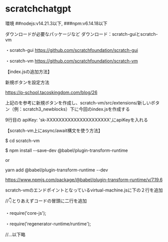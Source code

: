 # scratchchatgpt

環境
##nodejs:v14.21.3以下,
###npm:v6.14.18以下

ダウンロードが必要なパッケージなど
ダウンロード：scratch-guiとscratch-vm

・scratch-gui
https://github.com/scratchfoundation/scratch-gui

・scratch-vm
https://github.com/scratchfoundation/scratch-vm


【index.jsの追加方法】

新規ボタンを設定方法

https://p-school.tacoskingdom.com/blog/26

上記のを参考に新規ボタンを作成し、scratch-vm/src/extensions/新しいボタン（例：scratch3_newblocks）下に今回のindex.jsを作成する

9行目の  apiKey: 'sk-XXXXXXXXXXXXXXXXXXXXX',にapiKeyを入れる


【scratch-vm上にasync/await構文を使う方法】

$ cd scratch-vm

$ npm install --save-dev @babel/plugin-transform-runtime

or 

yarn add @babel/plugin-transform-runtime --dev

https://www.npmjs.com/package/@babel/plugin-transform-runtime/v/7.19.6

scratch-vmのエンドポイントとなっているvirtual-machine.jsに下の２行を追加

//👇とりあえずコードの冒頭に二行を追加

・require('core-js');

・require('regenerator-runtime/runtime');

//...以下略






